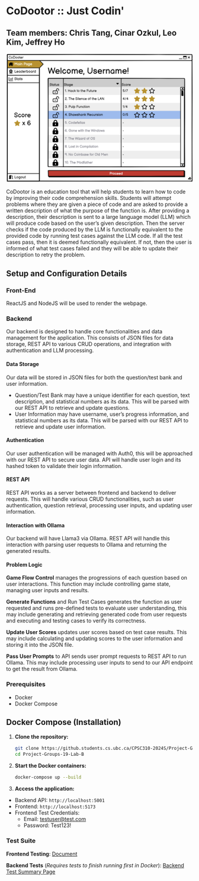 # CoDootor :: Just Codin'

## Team members: Chris Tang, Cinar Ozkul, Leo Kim, Jeffrey Ho

![Mock UI Design](./assets/figures/mock-main-page.png)

CoDootor is an education tool that will help students to learn how to code by improving their code comprehension skills. Students will attempt problems where they are given a piece of code and are asked to provide a written description of what the purpose of the function is. After providing a description, their description is sent to a large language model (LLM) which will produce code based on the user’s given description. Then the server checks if the code produced by the LLM is functionally equivalent to the provided code by running test cases against the LLM code. If all the test cases pass, then it is deemed functionally equivalent. If not, then the user is informed of what test cases failed and they will be able to update their description to retry the problem.

## Setup and Configuration Details
### Front-End
ReactJS and NodeJS will be used to render the webpage. 
### Backend
Our backend is designed to handle core functionalities and data management for the application. This consists of JSON files for data storage, REST API to various CRUD operations, and integration with authentication and LLM processing.
#### Data Storage
Our data will be stored in JSON files for both the question/test bank and user information.
 - Question/Test Bank may have a unique identifier for each question, text description, and statistical numbers as its data. This will be parsed with our REST API to retrieve and update questions.
 - User Information may have username, user’s progress information, and statistical numbers as its data. This will be parsed with our REST API to retrieve and update user information.

#### Authentication
Our user authentication will be managed with Auth0, this will be approached with our REST API to secure user data.
API will handle user login and its hashed token to validate their login information.
#### REST API
REST API works as a server between frontend and backend to deliver requests. This will handle various CRUD functionalities, such as user authentication, question retrieval, processing user inputs, and updating user information.

#### Interaction with Ollama
Our backend will have Llama3 via Ollama. REST API will handle this interaction with parsing user requests to Ollama and returning the generated results.

#### Problem Logic
**Game Flow Control** manages the progressions of each question based on user interactions. This function may include controlling game state, managing user inputs and results.

**Generate Functions** and Run Test Cases generates the function as user requested and runs pre-defined tests to evaluate user understanding, this may include generating and retrieving generated code from user requests and executing and testing cases to verify its correctness.

**Update User Scores** updates user scores based on test case results. This may include calculating and updating scores to the user information and storing it into the JSON file.

**Pass User Prompts** to API sends user prompt requests to REST API to run Ollama. This may include processing user inputs to send to our API endpoint to get the result from Ollama.


### Prerequisites
- Docker
- Docker Compose
## Docker Compose (Installation)
1. **Clone the repository:**
    ```sh
    git clone https://github.students.cs.ubc.ca/CPSC310-2024S/Project-Groups-19-Lab-B.git
    cd Project-Groups-19-Lab-B
    ```

2. **Start the Docker containers:**
    ```sh
    docker-compose up --build
    ```

3. **Access the application:**
 - Backend API: `http://localhost:5001`
 - Frontend: `http://localhost:5173`
 - Frontend Test Credentials:
     - Email: testuser@test.com
     - Password: Test123!

### Test Suite
**Frontend Testing**: [Document](https://docs.google.com/document/d/1UHnr5hNPltCYQ_K-Hptvbo2ccVuPOCVeVaGwEgdP3oU/edit?usp=sharing)

**Backend Tests** (*Requires tests to finish running first in Docker*): [Backend Test Summary Page](http://localhost:5001/tests)
